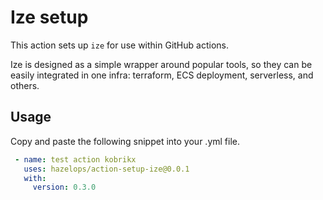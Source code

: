 #  Ize setup 

This action sets up `ize` for use within GitHub actions.

Ize is designed as a simple wrapper around popular tools, so they can be easily integrated in one infra: terraform, ECS deployment, serverless, and others.

## Usage

Copy and paste the following snippet into your .yml file.

```yaml
 - name: test action kobrikx
   uses: hazelops/action-setup-ize@0.0.1
   with:
     version: 0.3.0
```
